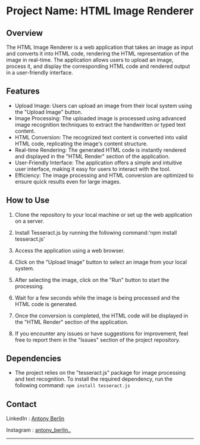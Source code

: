 # Project Name: HTML Image Renderer

## Overview

The HTML Image Renderer is a web application that takes an image as input and converts it into HTML code, rendering the HTML representation of the image in real-time. The application allows users to upload an image, process it, and display the corresponding HTML code and rendered output in a user-friendly interface.

## Features

- Upload Image: Users can upload an image from their local system using the "Upload Image" button.
- Image Processing: The uploaded image is processed using advanced image recognition techniques to extract the handwritten or typed text content.
- HTML Conversion: The recognized text content is converted into valid HTML code, replicating the image's content structure.
- Real-time Rendering: The generated HTML code is instantly rendered and displayed in the "HTML Render" section of the application.
- User-Friendly Interface: The application offers a simple and intuitive user interface, making it easy for users to interact with the tool.
- Efficiency: The image processing and HTML conversion are optimized to ensure quick results even for large images.

## How to Use

1. Clone the repository to your local machine or set up the web application on a server.

2. Install Tesseract.js by running the following command:'npm install tesseract.js'

3. Access the application using a web browser.

4. Click on the "Upload Image" button to select an image from your local system.

5. After selecting the image, click on the "Run" button to start the processing.

6. Wait for a few seconds while the image is being processed and the HTML code is generated.

7. Once the conversion is completed, the HTML code will be displayed in the "HTML Render" section of the application.

8. If you encounter any issues or have suggestions for improvement, feel free to report them in the "Issues" section of the project repository.

## Dependencies

- The project relies on the "tesseract.js" package for image processing and text recognition. To install the required dependency, run the following command: 
```npm install tesseract.js```


## Contact

LinkedIn : [Antony Berlin](https://www.linkedin.com/in/antony-berlin-88427b205/)

Instagram : [antony_berlin._._](https://www.instagram.com/antony_berlin._._/)

---

